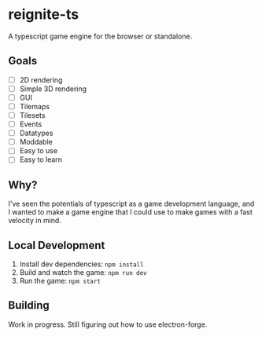 # reignite-ts

A typescript game engine for the browser or standalone.

## Goals

-   [ ] 2D rendering
-   [ ] Simple 3D rendering
-   [ ] GUI
-   [ ] Tilemaps
-   [ ] Tilesets
-   [ ] Events
-   [ ] Datatypes
-   [ ] Moddable
-   [ ] Easy to use
-   [ ] Easy to learn

## Why?

I've seen the potentials of typescript as a game development language, and I wanted
to make a game engine that I could use to make games with a fast velocity in mind.

## Local Development

1. Install dev dependencies: `npm install`
1. Build and watch the game: `npm run dev`
1. Run the game: `npm start`

## Building

Work in progress. Still figuring out how to use electron-forge.
